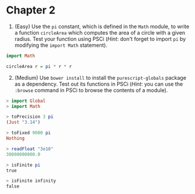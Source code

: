 # Chapter 2

1. (Easy) Use the `pi` constant, which is defined in the `Math` module, to
   write a function `circleArea` which computes the area of a circle with a
   given radius. Test your function using PSCi (*Hint*: don't forget to import
   `pi` by modifying the `import Math` statement).

``` haskell
import Math

circleArea r = pi * r * r
```

2. (Medium) Use `bower install` to install the `purescript-globals` package as
   a dependency. Test out its functions in PSCi (*Hint*: you can use the
   `:browse` command in PSCi to browse the contents of a module).

``` haskell
> import Global
> import Math

> toPrecision 3 pi
(Just "3.14")

> toFixed 9000 pi
Nothing

> readFloat "3e10"
30000000000.0

> isFinite pi
true

> isFinite infinity
false
```
